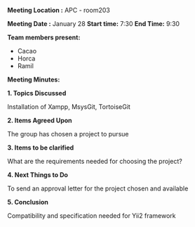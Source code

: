**Meeting Location :** APC - room203

**Meeting  Date :**   January 28 **Start time:** 7:30 **End Time:** 9:30

**Team members present:**
  * Cacao
  * Horca
  * Ramil

**Meeting Minutes:**

**1. Topics Discussed**

Installation of Xampp, MsysGit, TortoiseGit

**2. Items Agreed Upon**

The group has chosen a project to pursue

**3. Items to be clarified**

What are the requirements needed for choosing the project?

**4. Next Things to Do**

To send an approval letter for the project chosen and available

**5. Conclusion**

Compatibility and specification needed for Yii2 framework